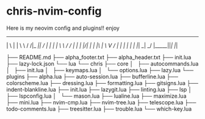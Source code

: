 # chris-nvim-config

Here is my neovim config and plugins!! enjoy
_    _  __     __ _____  __  __
| \ | | \ \   / /|_   _||  \/  |
|  \| |  \ \ / /   | |  | |\/| |
| |\  |   \ V /   _| |_ | |  | |
|_| \_|    \_/   |_____||_|  |_|

├── README.md
├── alpha_footer.txt
├── alpha_header.txt
├── init.lua
├── lazy-lock.json
└── lua
    └── chris
        ├── core
        │   ├── autocommands.lua
        │   ├── init.lua
        │   ├── keymaps.lua
        │   └── options.lua
        ├── lazy.lua
        └── plugins
            ├── alpha.lua
            ├── auto-session.lua
            ├── bufferline.lua
            ├── colorscheme.lua
            ├── dressing.lua
            ├── formatting.lua
            ├── gitsigns.lua
            ├── indent-blankline.lua
            ├── init.lua
            ├── lazygit.lua
            ├── linting.lua
            ├── lsp
            │   ├── lspconfig.lua
            │   └── mason.lua
            ├── lualine.lua
            ├── maximize.lua
            ├── mini.lua
            ├── nvim-cmp.lua
            ├── nvim-tree.lua
            ├── telescope.lua
            ├── todo-comments.lua
            ├── treesitter.lua
            ├── trouble.lua
            └── which-key.lua
